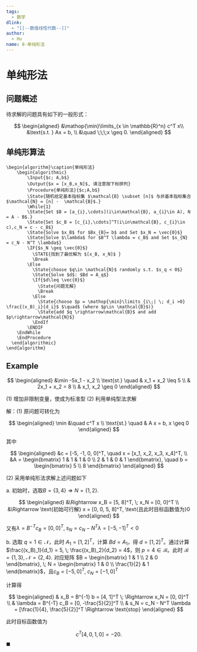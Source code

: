```yaml
---
tags:
  - 数学
dlink:
  - "[[--数值线性代数--]]"
author:
  - Hu
name: 8-单纯形法
---
```


# 单纯形法

## 问题概述

待求解的问题具有如下的一般形式：

$$
\begin{aligned}
&\mathop{\min}\limits_{x \in \mathbb{R}^n} c^T x\\
&\text{s.t. } Ax = b, \\
&\quad \;\;\;x \geq 0.
\end{aligned}
$$

## 单纯形算法

```pseudo
\begin{algorithm}\caption{单纯形法}
    \begin{algorithmic}
	    \Input{$c; A,b$}
	    \Output{$x = [x_B,x_N]$, 请注意按下标排列}
	    \Procedure{单纯形法}{$c;A,b$}
	    \State{随机给定基本指标集 $\mathcal{B} \subset [n]$ 与非基本指标集合 $\mathcal{N} = [n] -  \mathcal{B}$.}
        \While{1}
        \State{Set $B = [a_{i},\cdots](i\in\mathcal{B}, a_{i}\in A), N = A - B$.}
	    \State{Set $c_B = [c_{i},\cdots]^T(i\in\mathcal{B}, c_{i}\in c),c_N = c - c_B$}
	    \State{Solve $x_B$ for $Bx_{B}= b$ and Set $x_N = \vec{0}$}
	    \State{Solve $\lambda$ for $B^T \lambda = c_B$ and Set $s_{N} = c_N - N^T \lambda$}
        \IF{$s_N \geq \vec{0}$}
          \STATE{找到了最优解为 $[x_B, x_N]$ }
          \Break
		\Else
		  \State{choose $q\in \mathcal{N}$ randomly s.t. $s_q < 0$}
		  \State{Solve $d$: $Bd = A_q$}
		  \If{$d\leq \vec{0}$}
		    \State{问题无解}
		    \Break
		  \Else
		    \State{choose $p = \mathop{\min}\limits_{i\;| \; d_i >0} \frac{(x_B)_i}{d_i}$ $\quad$ (where $p\in \mathcal{B}$)}
		    \State{add $q \rightarrow\mathcal{B}$ and add $p\rightarrow\mathcal{N}$}
          \EndIf		  
        \ENDIF
	\EndWhile
	\EndProcedure
  \end{algorithmic}
\end{algorithm}
```

## Example

$$
\begin{aligned}
&\min -5x_1 - x_2 \\
\text{st.} \quad & x_1 + x_2 \leq 5 \\
& 2x_1 + x_2 = 8 \\
& x_1, x_2 \geq 0
\end{aligned}
$$

(1) 增加非限制变量，使成为标准型
(2) 利用单纯型法求解

解：(1) 原问题可转化为

$$
\begin{aligned}
\min &\quad c^T x \\
\text{st.} \quad & A x = b, x \geq 0
\end{aligned}
$$

其中

$$
\begin{aligned}
&c = [-5, -1, 0, 0]^T, \quad x = [x_1, x_2, x_3, x_4]^T, \\
&A = \begin{bmatrix} 1 & 1 & 1 & 0 \\ 2 & 1 & 0 & 1 \end{bmatrix}, \quad b = \begin{bmatrix} 5 \\ 8 \end{bmatrix}
\end{aligned}
$$

(2) 采用单纯形法求解上述问题如下

a. 初始时，选取$B = \{ 3, 4 \} \Rightarrow N = \{ 1, 2 \}$.

$$
\begin{aligned}
&\Rightarrow x_B = [5, 8]^T, \; x_N = [0, 0]^T \\
&\Rightarrow \text{初始可行解} x = [0, 0, 5, 8]^T, \text{且此时目标函数值为}0
\end{aligned}
$$

又有$\lambda = B^{-T} c_B = [0, 0]^T, \; s_N = c_N - N^T \lambda = [-5, -1]^T < 0$

b. 选取 $q = 1\in\mathcal{N}$，此时 $A_1 = [1, 2]^T$，计算 $Bd = A_1$，得 $d = [1, 2]^T$。通过计算 $\frac{(x_B)_1}{d_1} = 5, \; \frac{(x_B)_2}{d_2} = 4$，则 $p = 4\in \mathcal{B}$。此时 $\mathcal{B} = \{1, 3\}, \; \mathcal{N} = \{2, 4\}.$ 对应矩阵 $B = \begin{bmatrix} 1 & 1 \\ 2 & 0 \end{bmatrix}, \; N = \begin{bmatrix} 1 & 0 \\ \frac{1}{2} & 1 \end{bmatrix}$，且$c_B = [-5, 0]^T, \; c_N = [-1, 0]^T$

计算得

$$
\begin{aligned}
& x_B = B^{-1} b = [4, 1]^T \; \Rightarrow x_N = [0, 0]^T \\
& \lambda = B^{-T} c_B = [0, -\frac{5}{2}]^T \\
& s_N = c_N - N^T \lambda = [\frac{1}{4}, \frac{5}{2}]^T \Rightarrow \text{stop}
\end{aligned}
$$

此时目标函数值为

$$
c^T [4, 0, 1, 0] = -20.
$$
$\blacksquare$